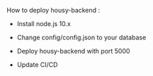 How to deploy housy-backend :
- Install node.js 10.x
- Change config/config.json to your database
- Deploy housy-backend with port 5000

- Update CI/CD
